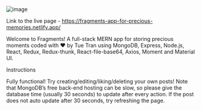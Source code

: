 ![image](https://user-images.githubusercontent.com/33226117/153162240-9f8b3f04-b9b2-4f6d-a86f-e4a9f02180ab.png)

Link to the live page - https://fragments-app-for-precious-memories.netlify.app/

Welcome to Fragments!
A full-stack MERN app for storing precious moments coded with ❤ by Tue Tran using MongoDB, Express, Node.js, React, Redux, Redux-thunk, React-file-base64, Axios, Moment and Material UI.

Instructions

Fully functional!
Try creating/editing/liking/deleting your own posts! Note that MongoDB’s free back-end hosting can be slow, so please give the database time (usually 30 seconds) to update after every action. If the post does not auto update after 30 seconds, try refreshing the page.
